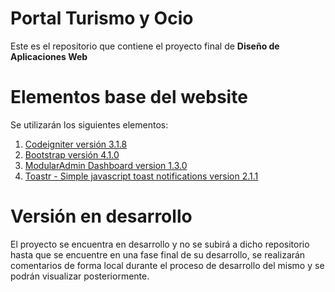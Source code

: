 # Portal Turismo y Ocio

Este es el repositorio que contiene el proyecto final de **Diseño de Aplicaciones Web**

# Elementos base del website

Se utilizarán los siguientes elementos:
1. [Codeigniter versión 3.1.8](https://codeigniter.com/)
2. [Bootstrap versión 4.1.0](https://getbootstrap.com/)
3. [ModularAdmin Dashboard version 1.3.0](https://github.com/modularcode/modular-admin-html)
4. [Toastr - Simple javascript toast notifications version 2.1.1](http://codeseven.github.io/toastr/)

# Versión en desarrollo

El proyecto se encuentra en desarrollo y no se subirá a dicho repositorio hasta que se encuentre en una fase final de su desarrollo, se realizarán comentarios de forma local durante el proceso de desarrollo del mismo y se podrán visualizar posteriormente.
